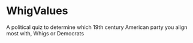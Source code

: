 # WhigValues
A political quiz to determine which 19th century American party you align most with, Whigs or Democrats
